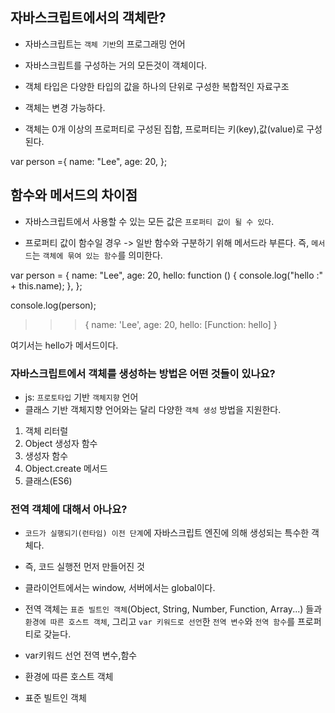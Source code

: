 ## 자바스크립트에서의 객체란?

- 자바스크립트는 `객체 기반`의 프로그래밍 언어

- 자바스크립트를 구성하는 거의 모든것이 객체이다.
- 객체 타입은 다양한 타입의 값을 하나의 단위로 구성한 복합적인 자료구조
- 객체는 변경 가능하다.

- 객체는 0개 이상의 프로퍼티로 구성된 집합, 프로퍼티는 키(key),값(value)로 구성된다.

var person ={
name: "Lee",
age: 20,
};

## 함수와 메서드의 차이점

- 자바스크립트에서 사용할 수 있는 모든 값은 `프로퍼티 값이 될 수 있다`.

- 프로퍼티 값이 함수일 경우
  -> 일반 함수와 구분하기 위해 메서드라 부른다.
  즉, `메서드`는 `객체에 묶여 있는 함수`를 의미한다.

var person = {
name: "Lee",
age: 20,
hello: function () {
console.log("hello :" + this.name);
},
};

console.log(person);

> > > { name: 'Lee', age: 20, hello: [Function: hello] }

여기서는 hello가 메서드이다.

### 자바스크립트에서 객체를 생성하는 방법은 어떤 것들이 있나요?

- js: `프로토타입` 기반 `객체지향` 언어
- 클래스 기반 객체지향 언어와는 달리 다양한 `객체 생성` 방법을 지원한다.

1. 객체 리터럴
2. Object 생성자 함수
3. 생성자 함수
4. Object.create 메서드
5. 클래스(ES6)

### 전역 객체에 대해서 아나요?

- `코드가 실행되기(런타임) 이전 단계`에 자바스크립트 엔진에 의해 생성되는 특수한 객체다.
- 즉, 코드 실행전 먼저 만들어진 것

- 클라이언트에서는 window, 서버에서는 global이다.
- 전역 객체는 `표준 빌트인 객체`(Object, String, Number, Function, Array...) 들과 `환경에 따른 호스트 객체`, 그리고 `var 키워드로 선언`한 `전역 변수`와 `전역 함수`를 프로퍼티로 갖늗다.

- var키워드 선언 전역 변수,함수
- 환경에 따른 호스트 객체
- 표준 빌트인 객체

